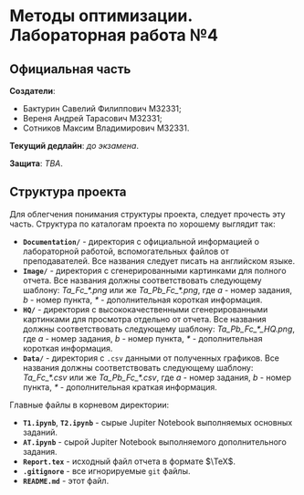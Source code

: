 ﻿# Методы оптимизации. Лабораторная работа №4

## Официальная часть

**Создатели**:

* Бактурин Савелий Филиппович M32331;
* Вереня Андрей Тарасович M32331;
* Сотников Максим Владимирович M32331.

**Текущий дедлайн**: *до экзамена*.

**Защита**: *TBA*.

## Структура проекта

Для облегчения понимания структуры проекта, следует прочесть эту часть. Структура по каталогам проекта по хорошему выглядит так:

* **`Documentation/`** - директория с официальной информацией о лабораторной работой, вспомогательных файлов от преподавателей. Все названия следует писать на английском языке.
* **`Image/`** - директория с сгенерированными картинками для полного отчета. Все названия должны соответствовать следующему шаблону: *Ta_Fc_\*.png* или же *Ta_Pb_Fc_\*.png*, где *a* - номер задания, *b* - номер пункта, *\** - дополнительная короткая информация.
* **`HQ/`** - директория с высококачественными сгенерированными картинками для просмотра отдельно от отчета. Все названия должны соответствовать следующему шаблону: *Ta_Pb_Fc_\*_HQ.png*, где *a* - номер задания, *b* - номер пункта, *\** - дополнительная короткая информация.
* **`Data/`** - директория с `.csv` данными от полученных графиков. Все названия должны соответствовать следующему шаблону: *Ta_Fc_\*.csv* или же *Ta_Pb_Fc_\*.csv*, где *a* - номер задания, *b* - номер пункта, *\** - дополнительная краткая информация.

Главные файлы в корневом директории:

* **`T1.ipynb`**, **`T2.ipynb`** - сырые Jupiter Notebook выполняемых основных заданий.
* **`AT.ipynb`** - сырой Jupiter Notebook выполняемого дополнительного задания.
* **`Report.tex`** - исходный файл отчета в формате $\TeX$.
* **`.gitignore`** - все игнорируемые `git` файлы.
* **`README.md`** - этот файл.
